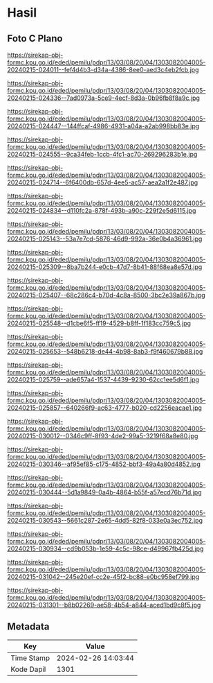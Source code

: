 # Hasil

## Foto C Plano

https://sirekap-obj-formc.kpu.go.id/eded/pemilu/pdpr/13/03/08/20/04/1303082004005-20240215-024011--fef4d4b3-d34a-4386-8ee0-aed3c4eb2fcb.jpg

https://sirekap-obj-formc.kpu.go.id/eded/pemilu/pdpr/13/03/08/20/04/1303082004005-20240215-024336--7ad0973a-5ce9-4ecf-8d3a-0b96fb8f8a9c.jpg

https://sirekap-obj-formc.kpu.go.id/eded/pemilu/pdpr/13/03/08/20/04/1303082004005-20240215-024447--144ffcaf-4986-4931-a04a-a2ab998bb83e.jpg

https://sirekap-obj-formc.kpu.go.id/eded/pemilu/pdpr/13/03/08/20/04/1303082004005-20240215-024555--9ca34feb-1ccb-4fc1-ac70-269296283b1e.jpg

https://sirekap-obj-formc.kpu.go.id/eded/pemilu/pdpr/13/03/08/20/04/1303082004005-20240215-024714--6f6400db-657d-4ee5-ac57-aea2a1f2e487.jpg

https://sirekap-obj-formc.kpu.go.id/eded/pemilu/pdpr/13/03/08/20/04/1303082004005-20240215-024834--d110fc2a-878f-493b-a90c-229f2e5d6115.jpg

https://sirekap-obj-formc.kpu.go.id/eded/pemilu/pdpr/13/03/08/20/04/1303082004005-20240215-025143--53a7e7cd-5876-46d9-992a-36e0b4a36961.jpg

https://sirekap-obj-formc.kpu.go.id/eded/pemilu/pdpr/13/03/08/20/04/1303082004005-20240215-025309--8ba7b244-e0cb-47d7-8b41-88f68ea8e57d.jpg

https://sirekap-obj-formc.kpu.go.id/eded/pemilu/pdpr/13/03/08/20/04/1303082004005-20240215-025407--68c286c4-b70d-4c8a-8500-3bc2e39a867b.jpg

https://sirekap-obj-formc.kpu.go.id/eded/pemilu/pdpr/13/03/08/20/04/1303082004005-20240215-025548--d1cbe6f5-ff19-4529-b8ff-1f183cc759c5.jpg

https://sirekap-obj-formc.kpu.go.id/eded/pemilu/pdpr/13/03/08/20/04/1303082004005-20240215-025653--548b6218-de44-4b98-8ab3-f9f460679b88.jpg

https://sirekap-obj-formc.kpu.go.id/eded/pemilu/pdpr/13/03/08/20/04/1303082004005-20240215-025759--ade657a4-1537-4439-9230-62cc1ee5d6f1.jpg

https://sirekap-obj-formc.kpu.go.id/eded/pemilu/pdpr/13/03/08/20/04/1303082004005-20240215-025857--640266f9-ac63-4777-b020-cd2256eacae1.jpg

https://sirekap-obj-formc.kpu.go.id/eded/pemilu/pdpr/13/03/08/20/04/1303082004005-20240215-030012--0346c9ff-8f93-4de2-99a5-3219f68a8e80.jpg

https://sirekap-obj-formc.kpu.go.id/eded/pemilu/pdpr/13/03/08/20/04/1303082004005-20240215-030346--af95ef85-c175-4852-bbf3-49a4a80d4852.jpg

https://sirekap-obj-formc.kpu.go.id/eded/pemilu/pdpr/13/03/08/20/04/1303082004005-20240215-030444--5d1a9849-0a4b-4864-b55f-a57ecd76b71d.jpg

https://sirekap-obj-formc.kpu.go.id/eded/pemilu/pdpr/13/03/08/20/04/1303082004005-20240215-030543--5661c287-2e65-4dd5-82f8-033e0a3ec752.jpg

https://sirekap-obj-formc.kpu.go.id/eded/pemilu/pdpr/13/03/08/20/04/1303082004005-20240215-030934--cd9b053b-1e59-4c5c-98ce-d49967fb425d.jpg

https://sirekap-obj-formc.kpu.go.id/eded/pemilu/pdpr/13/03/08/20/04/1303082004005-20240215-031042--245e20ef-cc2e-45f2-bc88-e0bc958ef799.jpg

https://sirekap-obj-formc.kpu.go.id/eded/pemilu/pdpr/13/03/08/20/04/1303082004005-20240215-031301--b8b02269-ae58-4b54-a844-aced1bd9c8f5.jpg


## Metadata

| Key        | Value               |
| ---------- | ------------------- |
| Time Stamp | 2024-02-26 14:03:44 |
| Kode Dapil | 1301                |



